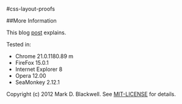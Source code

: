 #css-layout-proofs

##More Information

This blog [post](http://markdblackwell.blogspot.com/2012/09/website-page-layouts-proofs-of-concept.html) explains.

Tested in:

* Chrome 21.0.1180.89 m
* FireFox 15.0.1
* Internet Explorer 8
* Opera 12.00
* SeaMonkey 2.12.1

Copyright (c) 2012 Mark D. Blackwell. See [MIT-LICENSE](/MarkDBlackwell/css-layout-proofs/blob/master/MIT-LICENSE) for details.
